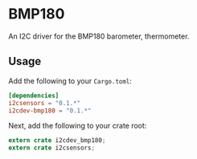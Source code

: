 BMP180
====

An I2C driver for the BMP180 barometer, thermometer.

## Usage
Add the following to your `Cargo.toml`:

```toml
[dependencies]
i2csensors = "0.1.*"
i2cdev-bmp180 = "0.1.*"
```

Next, add the following to your crate root:
```rust
extern crate i2cdev_bmp180;
extern crate i2csensors;
```
